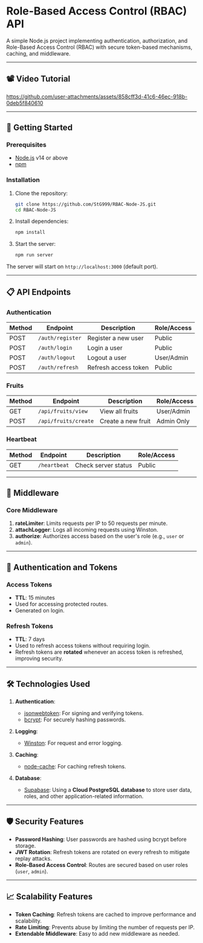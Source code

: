 # Role-Based Access Control (RBAC) API

A simple Node.js project implementing authentication, authorization, and Role-Based Access Control (RBAC) with secure token-based mechanisms, caching, and middleware.

---
## 📽 Video Tutorial

https://github.com/user-attachments/assets/858cff3d-41c6-46ec-918b-0deb5f840610

---

## 🚀 Getting Started

### Prerequisites

- [Node.js](https://nodejs.org/) v14 or above
- [npm](https://www.npmjs.com/)

### Installation

1. Clone the repository:
   ```bash
   git clone https://github.com/StG999/RBAC-Node-JS.git
   cd RBAC-Node-JS
   ```
2. Install dependencies:
   ```bash
   npm install
   ```
3. Start the server:
   ```bash
   npm run server
   ```

The server will start on `http://localhost:3000` (default port).

---

## 📋 API Endpoints

### **Authentication**

| Method | Endpoint         | Description          | Role/Access |
| ------ | ---------------- | -------------------- | ----------- |
| POST   | `/auth/register` | Register a new user  | Public      |
| POST   | `/auth/login`    | Login a user         | Public      |
| POST   | `/auth/logout`   | Logout a user        | User/Admin  |
| POST   | `/auth/refresh`  | Refresh access token | Public      |

### **Fruits**

| Method | Endpoint             | Description        | Role/Access |
| ------ | -------------------- | ------------------ | ----------- |
| GET    | `/api/fruits/view`   | View all fruits    | User/Admin  |
| POST   | `/api/fruits/create` | Create a new fruit | Admin Only  |

### **Heartbeat**

| Method | Endpoint     | Description         | Role/Access |
| ------ | ------------ | ------------------- | ----------- |
| GET    | `/heartbeat` | Check server status | Public      |

---

## 🔧 Middleware

### **Core Middleware**

1. **rateLimiter**: Limits requests per IP to 50 requests per minute.
2. **attachLogger**: Logs all incoming requests using Winston.
3. **authorize**: Authorizes access based on the user's role (e.g., `user` or `admin`).

---

## 🔐 Authentication and Tokens

### **Access Tokens**

- **TTL**: 15 minutes
- Used for accessing protected routes.
- Generated on login.

### **Refresh Tokens**

- **TTL**: 7 days
- Used to refresh access tokens without requiring login.
- Refresh tokens are **rotated** whenever an access token is refreshed, improving security.

---

## 🛠 Technologies Used

1. **Authentication**:

   - [jsonwebtoken](https://www.npmjs.com/package/jsonwebtoken): For signing and verifying tokens.
   - [bcrypt](https://www.npmjs.com/package/bcrypt): For securely hashing passwords.

2. **Logging**:

   - [Winston](https://www.npmjs.com/package/winston): For request and error logging.

3. **Caching**:

   - [node-cache](https://www.npmjs.com/package/node-cache): For caching refresh tokens.

4. **Database**:
   - [Supabase](https://supabase.com/): Using a **Cloud PostgreSQL database** to store user data, roles, and other application-related information.

---

## 🛡 Security Features

- **Password Hashing**: User passwords are hashed using bcrypt before storage.
- **JWT Rotation**: Refresh tokens are rotated on every refresh to mitigate replay attacks.
- **Role-Based Access Control**: Routes are secured based on user roles (`user`, `admin`).

---

## 📈 Scalability Features

- **Token Caching**: Refresh tokens are cached to improve performance and scalability.
- **Rate Limiting**: Prevents abuse by limiting the number of requests per IP.
- **Extendable Middleware**: Easy to add new middleware as needed.
